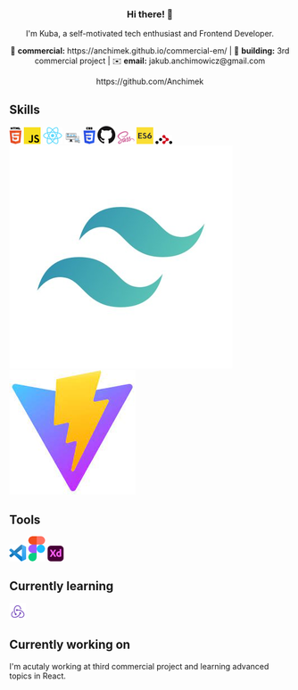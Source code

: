 <h3 align="center"> Hi there! 👋 </h3>

<p align="center"> I'm Kuba, a self-motivated tech enthusiast and Frontend Developer. </p>

<p align="center"> 📝 <b>commercial:</b> https://anchimek.github.io/commercial-em/ |      🌱 <b>building:</b>    3rd commercial project    | ✉️ <b>email:</b> jakub.anchimowicz@gmail.com </p>

<p align="center">  https://github.com/Anchimek </p>


## Skills 
<a href="https://pl.wikipedia.org/wiki/HTML" title="HTML"><img src="icons/html.png" /></a>
<a href="https://developer.mozilla.org/pl/docs/Learn/JavaScript/First_steps/What_is_JavaScript" title="javascript"><img src="icons/js.png" /></a>
<a href="https://pl.reactjs.org/" title="react"><img src="icons/react.png" /></a>
<a href="https://pl.wikipedia.org/wiki/Responsive_web_design" title="rwd"><img src="icons/rwd.png" /></a>
<a href="https://en.wikipedia.org/wiki/CSS" title="CSS"><img src="icons/css.png" /></a>
<a href="https://github.com" title="GitHub"><img src="icons/github.png" /></a>
<a href="https://sass-lang.com/" title="Sass"><img src="icons/sass.png" /></a>
<a href="https://pl.wikipedia.org/wiki/ECMAScript" title="es6"><img src="icons/es6.png" /></a>
<a href="https://reactrouter.com/" title="Router"><img src="icons/router.png" /></a>
<a href="https://tailwindcss.com/" title="Tailwind"><img src="icons/tailwind.png" /></a>
<a href="https://vitejs.dev/" title="Vitejs"><img src="icons/vite.jpg" /></a>

## Tools 
<a href="https://code.visualstudio.com/" title="VSC"><img src="icons/vsc.png" /></a>
<a href="https://www.figma.com/" title="figma"><img src="icons/figma.png" /></a>
<a href="https://www.adobe.com/pl/products/xd.html" title="adobe"><img src="icons/xd.png" /></a>

## Currently learning
<a href="https://react-redux.js.org/" title="redux"><img src="icons/redux.png" /></a>

## Currently working on
I'm acutaly working at third commercial project and learning advanced topics in React.

